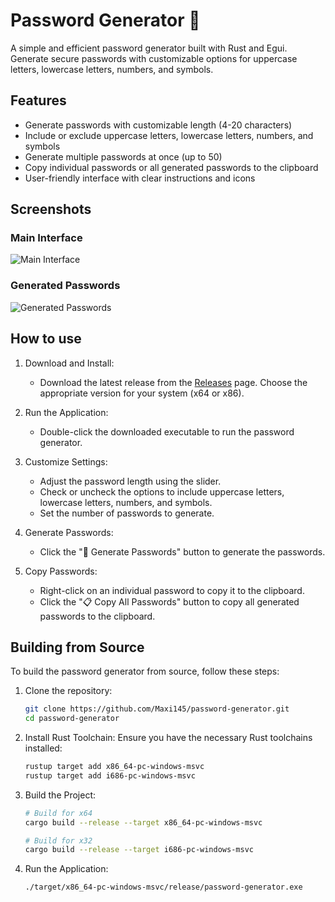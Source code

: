 # Password Generator 🦀

A simple and efficient password generator built with Rust and Egui. Generate secure passwords with customizable options for uppercase letters, lowercase letters, numbers, and symbols.

## Features

- Generate passwords with customizable length (4-20 characters)
- Include or exclude uppercase letters, lowercase letters, numbers, and symbols
- Generate multiple passwords at once (up to 50)
- Copy individual passwords or all generated passwords to the clipboard
- User-friendly interface with clear instructions and icons

## Screenshots
### **Main Interface**
![Main Interface](https://github.com/user-attachments/assets/6452c7df-ac72-438c-9a3e-fa80ba013e73)

### **Generated Passwords**

![Generated Passwords](https://github.com/user-attachments/assets/61cc5fbd-c176-42f5-adaf-6c29df9c48b4)

## How to use
1. Download and Install:
   - Download the latest release from the [Releases](https://github.com/Maxi145/rust-password-generator/releases) page. Choose the appropriate version for your system (x64 or x86).

3. Run the Application:
   - Double-click the downloaded executable to run the password generator.

4. Customize Settings:

   - Adjust the password length using the slider.
   - Check or uncheck the options to include uppercase letters, lowercase letters, numbers, and symbols.
   - Set the number of passwords to generate.

5. Generate Passwords:
   - Click the "🔄 Generate Passwords" button to generate the passwords.

6. Copy Passwords:

   - Right-click on an individual password to copy it to the clipboard.
   - Click the "📋 Copy All Passwords" button to copy all generated passwords to the clipboard.

## Building from Source
To build the password generator from source, follow these steps:

1. Clone the repository:
   ```sh
   git clone https://github.com/Maxi145/password-generator.git
   cd password-generator
2. Install Rust Toolchain: Ensure you have the necessary Rust toolchains installed:
   ```sh
   rustup target add x86_64-pc-windows-msvc
   rustup target add i686-pc-windows-msvc
3. Build the Project:
      ```sh
   # Build for x64
   cargo build --release --target x86_64-pc-windows-msvc
   
   # Build for x32
   cargo build --release --target i686-pc-windows-msvc
4. Run the Application:
   ```sh
   ./target/x86_64-pc-windows-msvc/release/password-generator.exe
   
